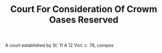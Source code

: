 ---
title: Court For Consideration Of Crowm Oases Reserved
letter: C
permalink: "/definitions/bld-court-for-consideration-of-crowm-oases-reserved.html"
body: A court established by St. 11 A 12 Vict. c. 78, compos
published_at: '2018-07-07'
source: Black's Law Dictionary 2nd Ed (1910)
layout: post
---